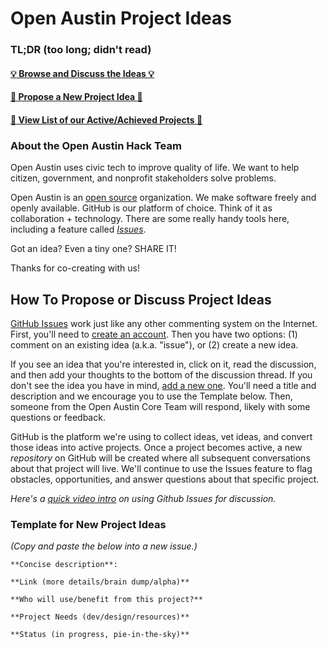 # Open Austin Project Ideas


### TL;DR (too long; didn't read)

#### [:bulb: Browse and Discuss the Ideas :bulb:](https://github.com/open-austin/project-ideas/issues)
#### [:star2: Propose a New Project Idea :star2:](https://github.com/open-austin/project-ideas/issues/new)
#### [:floppy_disk: View List of our Active/Achieved Projects :floppy_disk:](http://www.open-austin.org/hack-team/projects)

### About the Open Austin Hack Team

Open Austin uses civic tech to improve quality of life. We want to help citizen, government, and nonprofit stakeholders solve problems. 

Open Austin is an [open source](https://en.wikipedia.org/wiki/Open_source) organization. We make software freely and openly available. GitHub is our platform of choice. Think of it as collaboration + technology. There are some really handy tools here, including a feature called [*Issues*](https://github.com/open-austin/project-ideas/issues).

Got an idea? Even a tiny one? SHARE IT!

Thanks for co-creating with us!

## How To Propose or Discuss Project Ideas

[GitHub Issues](https://guides.github.com/features/issues/) work just like any other commenting system on the Internet. First, you'll need to [create an account](https://github.com/join). Then you have two options: (1) comment on an existing idea (a.k.a. "issue"), or (2) create a new idea.

If you see an idea that you're interested in, click on it, read the discussion, and then add your thoughts to the bottom of the discussion thread. If you don't see the idea you have in mind, [add a new one](https://github.com/code4sac/projects/issues/new). You'll need a title and description and we encourage you to use the Template below. Then, someone from the Open Austin Core Team will respond, likely with some questions or feedback. 

GitHub is the platform we're using to collect ideas, vet ideas, and convert those ideas into active projects. Once a project becomes active, a new *repository* on GitHub will be created where all subsequent conversations about that project will live. We'll continue to use the Issues feature to flag obstacles, opportunities, and answer questions about that specific project.

*Here's a [quick video intro](https://www.youtube.com/watch?v=KlrJVSJRUN4) on using Github Issues for discussion.*

### Template for New Project Ideas

*(Copy and paste the below into a new issue.)*

```
**Concise description**: 

**Link (more details/brain dump/alpha)**

**Who will use/benefit from this project?**

**Project Needs (dev/design/resources)**

**Status (in progress, pie-in-the-sky)**

```
